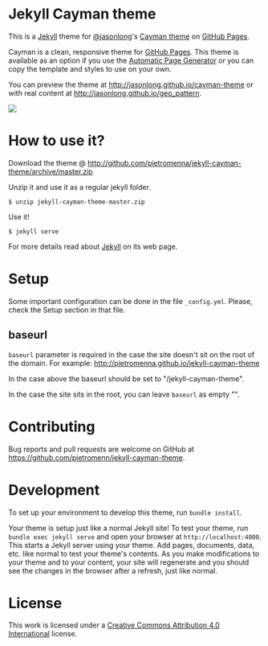 # Jekyll Cayman theme

This is a [Jekyll][1] theme for [@jasonlong][2]'s [Cayman theme][4] on [GitHub Pages][3].

Cayman is a clean, responsive theme for [GitHub Pages](https://pages.github.com). This theme is available as an option if you use the [Automatic Page Generator](https://help.github.com/articles/creating-pages-with-the-automatic-generator/) or you can copy the template and styles to use on your own.

You can preview the theme at http://jasonlong.github.io/cayman-theme or with real content at http://jasonlong.github.io/geo_pattern.

![](http://cl.ly/image/1T3r3d18311V/content)

# How to use it?

Download the theme @ http://github.com/pietromenna/jekyll-cayman-theme/archive/master.zip

Unzip it and use it as a regular jekyll folder.

```
$ unzip jekyll-cayman-theme-master.zip
```

Use it!

```
$ jekyll serve
```

For more details read about [Jekyll][1] on its web page.

# Setup

Some important configuration can be done in the file `_config.yml`. Please, check the Setup section in that file.


## baseurl

`baseurl` parameter is required in the case the site doesn't sit on the root of the domain. For example: http://pietromenna.github.io/jekyll-cayman-theme

In the case above the baseurl should be set to "/jekyll-cayman-theme".

In the case the site sits in the root, you can leave `baseurl` as empty "".

# Contributing

Bug reports and pull requests are welcome on GitHub at https://github.com/pietromenn/jekyll-cayman-theme.

# Development

To set up your environment to develop this theme, run `bundle install`.

Your theme is setup just like a normal Jekyll site! To test your theme, run `bundle exec jekyll serve` and open your browser at `http://localhost:4000`. This starts a Jekyll server using your theme. Add pages, documents, data, etc. like normal to test your theme's contents. As you make modifications to your theme and to your content, your site will regenerate and you should see the changes in the browser after a refresh, just like normal.

# License

This work is licensed under a [Creative Commons Attribution 4.0 International](http://creativecommons.org/licenses/by/4.0/) license.

[1]: http://jekyllrb.com/
[2]: https://github.com/jasonlong
[3]: http://pages.github.com/
[4]: https://github.com/jasonlong/cayman-theme
